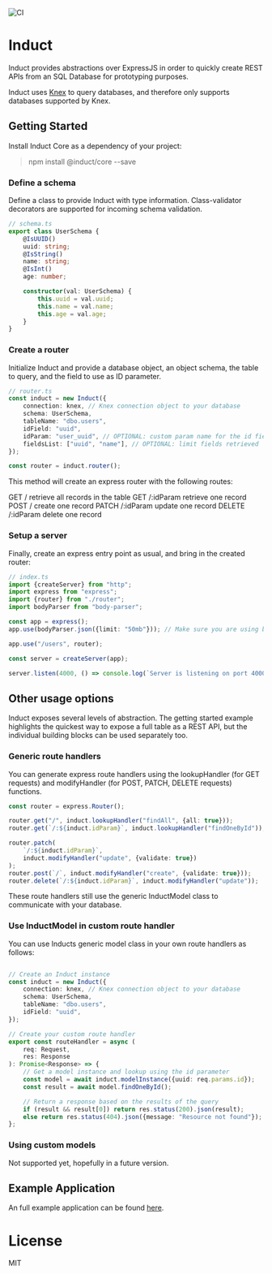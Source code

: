 ![CI](https://github.com/Yeseh/induct-core/workflows/CI/badge.svg?branch=master)

# Induct

Induct provides abstractions over ExpressJS in order to quickly create REST APIs from an SQL Database for prototyping purposes. 


Induct uses [Knex](https://knexjs.org/) to query databases, and therefore only supports databases supported by Knex.

## Getting Started

Install Induct Core as a dependency of your project:

> npm install @induct/core --save

### Define a schema

Define a class to provide Induct with type information. Class-validator decorators are supported for incoming schema validation.

```typescript
// schema.ts
export class UserSchema {
    @IsUUID()
    uuid: string;
    @IsString()
    name: string;
    @IsInt()
    age: number;

    constructor(val: UserSchema) {
        this.uuid = val.uuid;
        this.name = val.name;
        this.age = val.age;
    }
}
```

### Create a router

Initialize Induct and provide a database object, an object schema, the table to query, and the field to use as ID parameter.

```typescript
// router.ts
const induct = new Induct({
    connection: knex, // Knex connection object to your database
    schema: UserSchema,
    tableName: "dbo.users",
    idField: "uuid",
    idParam: "user_uuid", // OPTIONAL: custom param name for the id field
    fieldsList: ["uuid", "name"], // OPTIONAL: limit fields retrieved
});

const router = induct.router();
```

This method will create an express router with the following routes:

GET / retrieve all records in the table
GET /:idParam retrieve one record
POST / create one record
PATCH /:idParam update one record
DELETE /:idParam delete one record

### Setup a server

Finally, create an express entry point as usual, and bring in the created router:

```typescript
// index.ts
import {createServer} from "http";
import express from "express";
import {router} from "./router";
import bodyParser from "body-parser";

const app = express();
app.use(bodyParser.json({limit: "50mb"})); // Make sure you are using body parser!

app.use("/users", router);

const server = createServer(app);

server.listen(4000, () => console.log(`Server is listening on port 4000`));
```

## Other usage options

Induct exposes several levels of abstraction. The getting started example highlights the quickest way to expose a full table as a REST API, but the individual building blocks can be used separately too.

### Generic route handlers

You can generate express route handlers using the lookupHandler (for GET requests) and modifyHandler (for POST, PATCH, DELETE requests) functions.

```typescript
const router = express.Router();

router.get("/", induct.lookupHandler("findAll", {all: true}));
router.get(`/:${induct.idParam}`, induct.lookupHandler("findOneById"));

router.patch(
    `/:${induct.idParam}`,
    induct.modifyHandler("update", {validate: true})
);
router.post(`/`, induct.modifyHandler("create", {validate: true}));
router.delete(`/:${induct.idParam}`, induct.modifyHandler("update"));
```

These route handlers still use the generic InductModel class to communicate with your database.

### Use InductModel in custom route handler
You can use Inducts generic model class in your own route handlers as follows:

```typescript

// Create an Induct instance
const induct = new Induct({
    connection: knex, // Knex connection object to your database
    schema: UserSchema,
    tableName: "dbo.users",
    idField: "uuid",
});

// Create your custom route handler
export const routeHandler = async (
    req: Request,
    res: Response
): Promise<Response> => {
    // Get a model instance and lookup using the id parameter
    const model = await induct.modelInstance({uuid: req.params.id});
    const result = await model.findOneById();

    // Return a response based on the results of the query
    if (result && result[0]) return res.status(200).json(result);
    else return res.status(404).json({message: "Resource not found"});
};
```

### Using custom models

Not supported yet, hopefully in a future version.

## Example Application

An full example application can be found [here](https://github.com/Yeseh/induct-core-test).

# License

MIT
